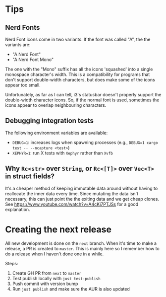 # Tips

## Nerd Fonts

Nerd Font icons come in two variants. If the font was called "A", the the variants are:

* "A Nerd Font"
* "A Nerd Font Mono"

The one with the "Mono" suffix has all the icons 'squashed' into a single monospace character's width.
This is a compatibility for programs that don't support double-width characters, but does make some of the icons appear too small.

Unfortunately, as far as I can tell, i3's statusbar doesn't properly support the double-width character icons.
So, if the normal font is used, sometimes the icons appear to overlap neighbouring characters.

## Debugging integration tests

The following environment variables are available:

* `DEBUG=1`: increases logs when spawning processes (e.g., `DEBUG=1 cargo test -- --ncapture <test>`)
* `XEPHYR=1`: run X tests with `Xephyr` rather than `Xvfb`

## Why `Rc<str>` over `String`, or `Rc<[T]>` over `Vec<T>` in struct fields?

It's a cheaper method of keeping immutable data around without having to reallocate the inner data every time.
Since mutating the data isn't necessary, this can just point the the exiting data and we get cheap clones.
See https://www.youtube.com/watch?v=A4cKi7PTJSs for a good explanation.

# Creating the next release

All new development is done on the `next` branch. When it's time to make a release, a PR is created to `master`.
This is mainly here so I remember how to do a release when I haven't done one in a while.

Steps:

1. Create GH PR from `next` to `master`
2. Test publish locally with `just test-publish`
3. Push commit with version bump
4. Run `just publish` and make sure the AUR is also updated
